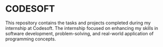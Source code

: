 # CODESOFT
This repository contains the tasks and projects completed during my internship at Codesoft. The internship focused on enhancing my skills in software development, problem-solving, and real-world application of programming concepts.
